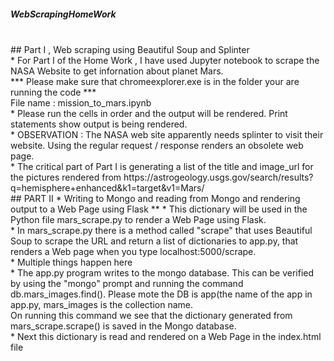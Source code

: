 ##### WebScrapingHomeWork
</br>
## Part I , Web scraping using Beautiful Soup and Splinter
</br>
* For Part I of the Home Work , I have used Jupyter notebook to scrape the NASA Website to get infornation about planet Mars.
</br>
*** Please make sure that chromeexplorer.exe is in the folder your are running the code ***
</br>
File name : mission_to_mars.ipynb
</br>
* Please run the cells in order and the output will be rendered. Print statements show output is being rendered.
</br>
* OBSERVATION : The NASA web site apparently needs splinter to visit their website. Using the regular request / response renders an obsolete web page.
</br>
* The critical part of Part I is generating a list of the title and image_url for the pictures rendered from
https://astrogeology.usgs.gov/search/results?q=hemisphere+enhanced&k1=target&v1=Mars/
</br>
##  PART II * Writing to Mongo and reading from Mongo and rendering output to a Web Page using Flask **
* This dictionary will be used in the Python file mars_scrape.py to render a Web Page using Flask.
</br>
* In mars_scrape.py there is a method called "scrape" that uses Beautiful Soup to scrape the URL and return a list of dictionaries to app.py, that renders a Web page when you type localhost:5000/scrape.
</br>
* Multiple things happen here 
</br>
* The app.py program writes to the mongo database. This can be verified by using the "mongo" prompt and running the command 
db.mars_images.find(). Please mote the DB is app(the name of the app in app.py, mars_images is the collection name. 
</br>
On running this command we see that the dictionary generated from mars_scrape.scrape() is saved in the Mongo database.
</br>
* Next this dictionary is read and rendered on a Web Page in the index.html file
